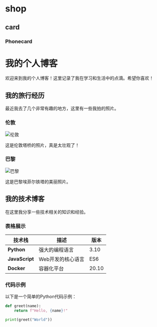 # shop
## card
### Phonecard


# 我的个人博客

欢迎来到我的个人博客！这里记录了我在学习和生活中的点滴。希望你喜欢！

## 我的旅行经历

最近我去了几个非常有趣的地方，这里有一些我拍的照片。

### 伦敦

![伦敦](https://example.com/london.jpg)

这是伦敦塔桥的照片，真是太壮观了！

### 巴黎

![巴黎](https://example.com/paris.jpg)

这是巴黎埃菲尔铁塔的美丽照片。

## 我的技术博客

在这里我分享一些技术相关的知识和经验。

### 表格展示

| 技术栈     | 描述             | 版本   |
|------------|------------------|--------|
| **Python** | 强大的编程语言     | 3.10   |
| **JavaScript** | Web开发的核心语言 | ES6    |
| **Docker** | 容器化平台         | 20.10  |

### 代码示例

以下是一个简单的Python代码示例：

```python
def greet(name):
    return f"Hello, {name}!"

print(greet("World"))
